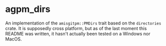 # agpm_dirs

An implementation of the `amisgitpm::PMDirs` trait based on the
`directories` crate. It is supposedly cross platform, but as of the last moment
this README was written, it hasn't actually been tested on a Windows nor MacOS.
